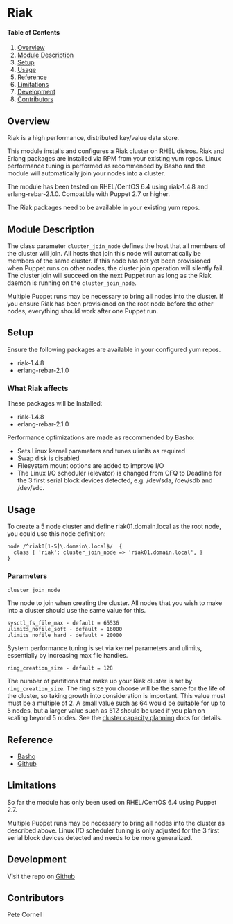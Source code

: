 # Riak

#### Table of Contents

1. [Overview](#overview)
2. [Module Description](#module-description)
3. [Setup](#setup)
4. [Usage](#usage)
5. [Reference](#reference)
5. [Limitations](#limitations)
6. [Development](#development)
7. [Contributors](#contributors)

## Overview

Riak is a high performance, distributed key/value data store.

This module installs and configures a Riak cluster on RHEL distros. Riak and Erlang packages are installed via RPM from your existing yum repos. Linux performance tuning is performed as recommended by Basho and the module will automatically join your nodes into a cluster.

The module has been tested on RHEL/CentOS 6.4 using riak-1.4.8 and erlang-rebar-2.1.0. Compatible with Puppet 2.7 or higher.

The Riak packages need to be available in your existing yum repos.

## Module Description

The class parameter `cluster_join_node` defines the host that all members of the cluster will join. All hosts that join this node will automatically be members of the same cluster. If this node has not yet been provisioned when Puppet runs on other nodes, the cluster join operation will silently fail. The cluster join will succeed on the next Puppet run as long as the Riak daemon is running on the `cluster_join_node`.

Multiple Puppet runs may be necessary to bring all nodes into the cluster. If you ensure Riak has been provisioned on the root node before the other nodes, everything should work after one Puppet run.

## Setup

Ensure the following packages are available in your configured yum repos.

* riak-1.4.8
* erlang-rebar-2.1.0

### What Riak affects

These packages will be Installed:

* riak-1.4.8
* erlang-rebar-2.1.0

Performance optimizations are made as recommended by Basho:

* Sets Linux kernel parameters and tunes ulimits as required
* Swap disk is disabled
* Filesystem mount options are added to improve I/O
* The Linux I/O scheduler (elevator) is changed from CFQ to Deadline for the 3 first serial block devices detected, e.g. /dev/sda, /dev/sdb and /dev/sdc. 
  
## Usage

To create a 5 node cluster and define riak01.domain.local as the
root node, you could use this node definition:

    node /^riak0[1-5]\.domain\.local$/  {
      class { 'riak': cluster_join_node => 'riak01.domain.local', }
    }

### Parameters

    cluster_join_node

The node to join when creating the cluster.  All nodes that
you wish to make into a cluster should use the same value for this.

    sysctl_fs_file_max - default = 65536
    ulimits_nofile_soft - default = 16000
    ulimits_nofile_hard - default = 20000

System performance tuning is set via kernel parameters and ulimits, essentially by increasing max file handles.

    ring_creation_size - default = 128

The number of partitions that make up your Riak cluster is set by `ring_creation_size`. The ring size you choose will be the same for the life of the cluster, so taking growth into consideration is important. This value must must be a multiple of 2. A small value such as 64 would be suitable for up to 5 nodes, but a larger value such as 512 should be used if you plan on scaling beyond 5 nodes. See the [cluster capacity planning](http://docs.basho.com/riak/1.3.1/references/appendices/Cluster-Capacity-Planning/#Ring-Size-Number-of-Partitions) docs for details.

## Reference

* [Basho](http://basho.com)
* [Github](https://github.com/Cornellio/puppet-riak)

## Limitations

So far the module has only been used on RHEL/CentOS 6.4 using Puppet 2.7.

Multiple Puppet runs may be necessary to bring all nodes into the cluster as described above. Linux I/O scheduler tuning is only adjusted for the 3 first serial block devices detected and needs to be more generalized.

## Development

Visit the repo on [Github](https://github.com/Cornellio/puppet-riak)

## Contributors

Pete Cornell
